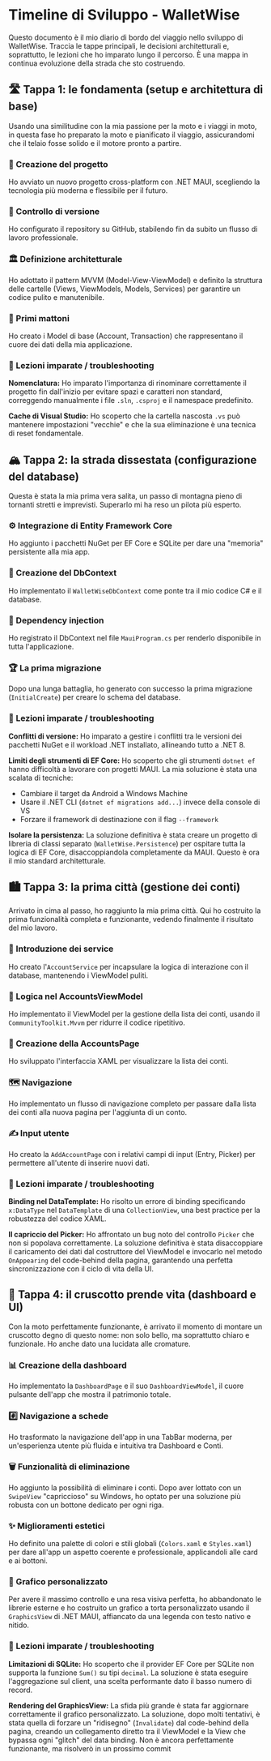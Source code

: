 # Timeline di Sviluppo - WalletWise

Questo documento è il mio diario di bordo del viaggio nello sviluppo di WalletWise. Traccia le tappe principali, le decisioni architetturali e, soprattutto, le lezioni che ho imparato lungo il percorso. È una mappa in continua evoluzione della strada che sto costruendo.

## 🛣️ Tappa 1: le fondamenta (setup e architettura di base)

Usando una similitudine con la mia passione per la moto e i viaggi in moto, in questa fase ho preparato la moto e pianificato il viaggio, assicurandomi che il telaio fosse solido e il motore pronto a partire.

### 📍 Creazione del progetto
Ho avviato un nuovo progetto cross-platform con .NET MAUI, scegliendo la tecnologia più moderna e flessibile per il futuro.

### 🔗 Controllo di versione
Ho configurato il repository su GitHub, stabilendo fin da subito un flusso di lavoro professionale.

### 🏛️ Definizione architetturale
Ho adottato il pattern MVVM (Model-View-ViewModel) e definito la struttura delle cartelle (Views, ViewModels, Models, Services) per garantire un codice pulito e manutenibile.

### 🧱 Primi mattoni
Ho creato i Model di base (Account, Transaction) che rappresentano il cuore dei dati della mia applicazione.

### 🔧 Lezioni imparate / troubleshooting

**Nomenclatura:** Ho imparato l'importanza di rinominare correttamente il progetto fin dall'inizio per evitare spazi e caratteri non standard, correggendo manualmente i file `.sln`, `.csproj` e il namespace predefinito.

**Cache di Visual Studio:** Ho scoperto che la cartella nascosta `.vs` può mantenere impostazioni "vecchie" e che la sua eliminazione è una tecnica di reset fondamentale.

## 🏔️ Tappa 2: la strada dissestata (configurazione del database)

Questa è stata la mia prima vera salita, un passo di montagna pieno di tornanti stretti e imprevisti. Superarlo mi ha reso un pilota più esperto.

### ⚙️ Integrazione di Entity Framework Core
Ho aggiunto i pacchetti NuGet per EF Core e SQLite per dare una "memoria" persistente alla mia app.

### 🌉 Creazione del DbContext
Ho implementato il `WalletWiseDbContext` come ponte tra il mio codice C# e il database.

### 🚀 Dependency injection
Ho registrato il DbContext nel file `MauiProgram.cs` per renderlo disponibile in tutta l'applicazione.

### 🏆 La prima migrazione
Dopo una lunga battaglia, ho generato con successo la prima migrazione (`InitialCreate`) per creare lo schema del database.

### 🔧 Lezioni imparate / troubleshooting

**Conflitti di versione:** Ho imparato a gestire i conflitti tra le versioni dei pacchetti NuGet e il workload .NET installato, allineando tutto a .NET 8.

**Limiti degli strumenti di EF Core:** Ho scoperto che gli strumenti `dotnet ef` hanno difficoltà a lavorare con progetti MAUI. La mia soluzione è stata una scalata di tecniche:

- Cambiare il target da Android a Windows Machine
- Usare il .NET CLI (`dotnet ef migrations add...`) invece della console di VS
- Forzare il framework di destinazione con il flag `--framework`

**Isolare la persistenza:** La soluzione definitiva è stata creare un progetto di libreria di classi separato (`WalletWise.Persistence`) per ospitare tutta la logica di EF Core, disaccoppiandola completamente da MAUI. Questo è ora il mio standard architetturale.

## 🏙️ Tappa 3: la prima città (gestione dei conti)

Arrivato in cima al passo, ho raggiunto la mia prima città. Qui ho costruito la prima funzionalità completa e funzionante, vedendo finalmente il risultato del mio lavoro.

### 🔩 Introduzione dei service
Ho creato l'`AccountService` per incapsulare la logica di interazione con il database, mantenendo i ViewModel puliti.

### 🧠 Logica nel AccountsViewModel
Ho implementato il ViewModel per la gestione della lista dei conti, usando il `CommunityToolkit.Mvvm` per ridurre il codice ripetitivo.

### 🎨 Creazione della AccountsPage
Ho sviluppato l'interfaccia XAML per visualizzare la lista dei conti.

### 🗺️ Navigazione
Ho implementato un flusso di navigazione completo per passare dalla lista dei conti alla nuova pagina per l'aggiunta di un conto.

### ✍️ Input utente
Ho creato la `AddAccountPage` con i relativi campi di input (Entry, Picker) per permettere all'utente di inserire nuovi dati.

### 🔧 Lezioni imparate / troubleshooting

**Binding nel DataTemplate:** Ho risolto un errore di binding specificando `x:DataType` nel `DataTemplate` di una `CollectionView`, una best practice per la robustezza del codice XAML.

**Il capriccio del Picker:** Ho affrontato un bug noto del controllo `Picker` che non si popolava correttamente. La soluzione definitiva è stata disaccoppiare il caricamento dei dati dal costruttore del ViewModel e invocarlo nel metodo `OnAppearing` del code-behind della pagina, garantendo una perfetta sincronizzazione con il ciclo di vita della UI.

## 🎨 Tappa 4: il cruscotto prende vita (dashboard e UI)

Con la moto perfettamente funzionante, è arrivato il momento di montare un cruscotto degno di questo nome: non solo bello, ma soprattutto chiaro e funzionale. Ho anche dato una lucidata alle cromature.

### 📊 Creazione della dashboard
Ho implementato la `DashboardPage` e il suo `DashboardViewModel`, il cuore pulsante dell'app che mostra il patrimonio totale.

### #️⃣ Navigazione a schede
Ho trasformato la navigazione dell'app in una TabBar moderna, per un'esperienza utente più fluida e intuitiva tra Dashboard e Conti.

### 🗑️ Funzionalità di eliminazione
Ho aggiunto la possibilità di eliminare i conti. Dopo aver lottato con un `SwipeView` "capriccioso" su Windows, ho optato per una soluzione più robusta con un bottone dedicato per ogni riga.

### ✨ Miglioramenti estetici
Ho definito una palette di colori e stili globali (`Colors.xaml` e `Styles.xaml`) per dare all'app un aspetto coerente e professionale, applicandoli alle card e ai bottoni.

### 🍰 Grafico personalizzato
Per avere il massimo controllo e una resa visiva perfetta, ho abbandonato le librerie esterne e ho costruito un grafico a torta personalizzato usando il `GraphicsView` di .NET MAUI, affiancato da una legenda con testo nativo e nitido.

### 🔧 Lezioni imparate / troubleshooting

**Limitazioni di SQLite:** Ho scoperto che il provider EF Core per SQLite non supporta la funzione `Sum()` su tipi `decimal`. La soluzione è stata eseguire l'aggregazione sul client, una scelta performante dato il basso numero di record.

**Rendering del GraphicsView:** La sfida più grande è stata far aggiornare correttamente il grafico personalizzato. La soluzione, dopo molti tentativi, è stata quella di forzare un "ridisegno" (`Invalidate`) dal code-behind della pagina, creando un collegamento diretto tra il ViewModel e la View che bypassa ogni "glitch" del data binding. Non è ancora perfettamente funzionante, ma risolverò in un prossimo commit